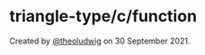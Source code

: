 # triangle-type/c/function

Created by [@theoludwig](https://github.com/theoludwig) on 30 September 2021.
